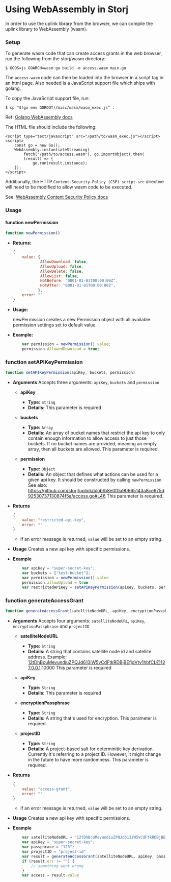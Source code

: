 # Using WebAssembly in Storj

In order to use the uplink library from the browser, we can compile the uplink library to WebAssembly (wasm).

### Setup

To generate wasm code that can create access grants in the web browser, run the following from the storj/wasm directory:
```
$ GOOS=js GOARCH=wasm go build -o access.wasm main.go
```

The `access.wasm` code can then be loaded into the browser in a script tag in an html page. Also needed is a JavaScript support file which ships with golang.

To copy the JavaScript support file, run:
```
$ cp "$(go env GOROOT)/misc/wasm/wasm_exec.js" .
```
Ref: [Golang WebAssembly docs](https://github.com/golang/go/wiki/WebAssembly)

The HTML file should include the following:
```
<script type="text/javascript" src="/path/to/wasm_exec.js"></script>
<script>
    const go = new Go();
    WebAssembly.instantiateStreaming(
        fetch("/path/to/access.wasm"), go.importObject).then(
        (result) => {
            go.run(result.instance);
    });
</script>
```

Additionally, the HTTP `Content-Security-Policy (CSP) script-src` directive will need to be modified to allow wasm code to be executed.

See: [WebAssembly Content Security Policy docs](https://github.com/WebAssembly/content-security-policy/blob/master/proposals/CSP.md)

### Usage

#### function newPermission

```js
function newPermission()
```
- **Returns:**

    ```js
    {
        value: {
                AllowDownload: false,
                AllowUpload: false,
                AllowDelete: false,
                AllowList: false,
                NotBefore: "0001-01-01T00:00:00Z",
                NotAfter: "0001-01-01T00:00:00Z",
               },
        error: ""
    }
    ```

- **Usage:**

    newPermission creates a new Permission object with all available permission settings set to default value.

- **Example:**

    ```js
        var permission = newPermission().value;
        permission.AllowedDownload = true;
    ```


### function setAPIKeyPermission

```js
function setAPIKeyPermission(apiKey, buckets, permission)

```

- **Arguments**
    Accepts three arguments: `apiKey`, `buckets` and `permission`

    - **apiKey**
        - **Type:** `String`
        - **Details:**
            This parameter is required

    - **buckets**
        - **Type:** `Array`
        - **Details:**
            An array of bucket names that restrict the api key to only contain enough information to allow access to just those buckets.
            If no bucket names are provided, meaning an empty array, then all buckets are allowed.
            This parameter is required.

    - **permission**
        - **Type:** `Object`
        - **Details:**
            An object that defines what actions can be used for a given api key.
            It should be constructed by calling `newPermission`
            See also: https://github.com/storj/uplink/blob/b8e0f0a90665143a8ce975d92530737130874f5a/access.go#L46
            This parameter is required.

- **Returns**
    ```js
    {
        value: "restricted-api-key",
        error: ""
    }
    ```
    - if an error message is returned, `value` will be set to an empty string.

- **Usage**
    Creates a new api key with specific permissions.

- **Example**
    ```js
        var apiKey = "super-secret-key";
        var buckets = ["test-bucket"];
        var permission = newPermission().value
        permission.allowUpload = true
        var restrictedAPIKey = setAPIKeyPermission(apiKey, buckets, permission)
    ```

### function generateAccessGrant

```js
function generateAccessGrant(satelliteNodeURL, apiKey, encryptionPassphrase, projectID)

```

- **Arguments**
    Accepts four arguments: `satelliteNodeURL`, `apiKey`, `encryptionPassphrase` and `projectID`

    - **satelliteNodeURL**
        - **Type:** `String`
        - **Details:**
            A string that contains satellite node id and satellite address.
            Example: 12tDhBcuMevundiuZPQJd613iW5vCdFtkRDBjBEfjdVtv1hbfCL@127.0.0.1:10000
            This parameter is required

    - **apiKey**
        - **Type:** `String`
        - **Details:**
            This parameter is required

    - **encryptionPassphrase**
        - **Type:** `String`
        - **Details:**
            A string that's used for encryption.
            This parameter is required.

    - **projectID**
        - **Type:** `String`
        - **Details:**
            A project-based salt for determinitic key derivation.
            Currently it's referring to a project ID. However, it might change in the future to have more randomness.
            This parameter is required.

- **Returns**
    ```js
    {
        value: "access-grant",
        error: ""
    }
    ```
    - if an error message is returned, `value` will be set to an empty string.

- **Usage**
    Creates a new api key with specific permissions.

- **Example**
    ```js
        var satelliteNodeURL = "12tDhBcuMevundiuZPQJd613iW5vCdFtkRDBjBEfjdVtv1hbfCL@127.0.0.1:10000"
        var apiKey = "super-secret-key";
        var passphrase = "123";
        var projectID = "project-id"
        var result = generateAccessGrant(satelliteNodeURL, apiKey, passphrase, projectID);
        if (result.err != "") {
            // something went wrong
        }
        var access = result.value
    ```
